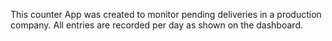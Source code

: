 This counter App was created to monitor pending deliveries in a production company. All entries are recorded per day as shown on the dashboard. 
